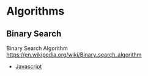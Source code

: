 # Algorithms

## Binary Search

Binary Search Algorithm
https://en.wikipedia.org/wiki/Binary_search_algorithm

- [Javascript](./binarysearch/binarySearch.js)
 